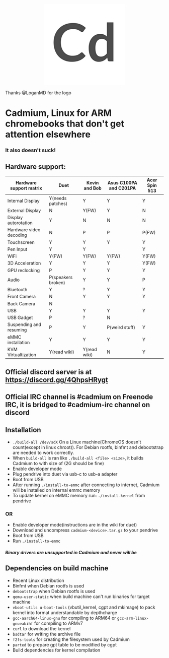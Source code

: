 <p align="center"><img src="/pics/logo/cd_smol.png" alt="Logo" data-canonical-src="/pics/cd_smol.png"/></p>

Thanks @LoganMD for the logo

# Cadmium, Linux for ARM chromebooks that don't get attention elsewhere
### It also doesn't suck!

## Hardware support:
| Hardware support matrix      	| Duet               	| Kevin and Bob        	| Asus C100PA and C201PA	| Acer Spin 513		|
|-------------------------	|--------------------	|----------------	|-------------------------	|-----------------------|
| Internal Display              | Y(needs patches)   	| Y		 	| Y				| Y			|
| External Display		| N			| Y(FW)			| Y				| N			|
| Display autorotation    	| Y                  	| N              	| N				| N			|
| Hardware video decoding	| N			| P			| P				| P(FW)			|
| Touchscreen             	| Y                  	| Y              	| Y				| Y			|
| Pen Input			| Y			| Y			| 				| Y			|
| WiFi                    	| Y(FW)              	| Y(FW)          	| Y(FW)				| Y(FW)			|
| 3D Acceleration         	| Y                  	| Y              	| Y				| Y(FW)			|
| GPU reclocking		| P			| Y			| Y				| Y			|
| Audio                   	| P(speakers broken) 	| Y              	| Y				| P			|
| Bluetooth               	| Y                  	| ?              	| Y				| Y			|
| Front Camera			| N			| Y			| Y				| Y			|
| Back Camera                  	| N                  	|               	| 				|			|
| USB                     	| Y                  	| Y              	| Y				| Y			|
| USB Gadget              	| P                  	| ?              	| N				| 			|
| Suspending and resuming 	| P                  	| Y              	| P(weird stuff)		| Y			|
| eMMC installation       	| Y                  	| Y              	| Y				| Y			|
| KVM Virtualtization		| Y(read wiki)		| Y(read wiki)		| N				| Y			|

## Official discord server is at https://discord.gg/4QhpsHRygt
## Official IRC channel is #cadmium on Freenode IRC, it is bridged to #cadmium-irc channel on discord

## Installation
- ``` ./build-all /dev/sdX ``` On a Linux machine(ChromeOS doesn't count(except in linux chroot)). For Debian rootfs, binfmt and debootstrap are needed to work correctly.
- When ```build-all``` is ran like ```./build-all <file> <size>```, it builds Cadmium to <file> with size of <size>(2G should be fine)
- Enable developer mode
- Plug pendrive into duet via usb-c to usb-a adapter
- Boot from USB
- After running ``` ./install-to-emmc ``` after connecting to internet, Cadmium will be installed on internal emmc memory
- To update kernel on eMMC memory run: ```./install-kernel``` from pendrive

### OR
- Enable developer mode(instructions are in the wiki for duet)
- Download and uncompress ```cadmium-<device>.tar.gz``` to your pendrive
- Boot from USB
- Run ```./install-to-emmc```

#### *Binary drivers are unsupported in Cadmium and never will be*

## Dependencies on build machine
- Recent Linux distribution
- Binfmt when Debian rootfs is used
- ```debootstrap``` when Debian rootfs is used
- ```qemu-user-static``` when build machine can't run binaries for target machine
- ```vboot-utils u-boot-tools``` (vbutil_kernel, cgpt and mkimage) to pack kernel into format understandable by depthcharge
- ```gcc-aarch64-linux-gnu``` for compiling to ARM64 or ```gcc-arm-linux-gnueabihf``` for compiling to ARMv7
- ```curl``` to download the kernel
- ```bsdtar``` for writing the archive file
- ```f2fs-tools``` for creating the filesystem used by Cadmium
- ```parted``` to prepare gpt table to be modified by cgpt
- Build dependencies for kernel compilation
